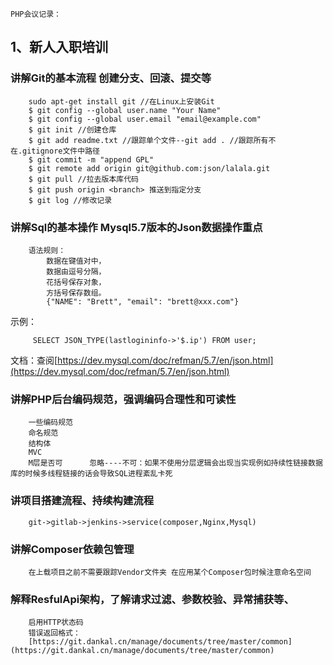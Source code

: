  	
	PHP会议记录：

## 1、新人入职培训 ##
	
### 讲解Git的基本流程 创建分支、回滚、提交等 ###
		sudo apt-get install git //在Linux上安装Git
		$ git config --global user.name "Your Name"
		$ git config --global user.email "email@example.com"
		$ git init //创建仓库
		$ git add readme.txt //跟踪单个文件--git add . //跟踪所有不在.gitignore文件中路径
		$ git commit -m "append GPL"
		$ git remote add origin git@github.com:json/lalala.git
		$ git pull //拉去版本库代码
		$ git push origin <branch> 推送到指定分支
		$ git log //修改记录

### 讲解Sql的基本操作 Mysql5.7版本的Json数据操作重点 ###

		语法规则：
			数据在键值对中，
			数据由逗号分隔，
			花括号保存对象，
			方括号保存数组。
			{"NAME": "Brett", "email": "brett@xxx.com"} 
示例：

		 SELECT JSON_TYPE(lastlogininfo->'$.ip') FROM user;
文档：查阅[https://dev.mysql.com/doc/refman/5.7/en/json.html](https://dev.mysql.com/doc/refman/5.7/en/json.html)

### 讲解PHP后台编码规范，强调编码合理性和可读性 ###
		一些编码规范
		命名规范
		结构体
		MVC
		M层是否可      忽略----不可：如果不使用分层逻辑会出现当实现例如持续性链接数据库的时候多线程链接的话会导致SQL进程紊乱卡死
### 讲项目搭建流程、持续构建流程 ###
		git->gitlab->jenkins->service(composer,Nginx,Mysql)
### 讲解Composer依赖包管理 ###
		在上载项目之前不需要跟踪Vendor文件夹 在应用某个Composer包时候注意命名空间
###  解释ResfulApi架构，了解请求过滤、参数校验、异常捕获等、 ###
		启用HTTP状态码
		错误返回格式：
		[https://git.dankal.cn/manage/documents/tree/master/common](https://git.dankal.cn/manage/documents/tree/master/common)

	
			
			



		


	
